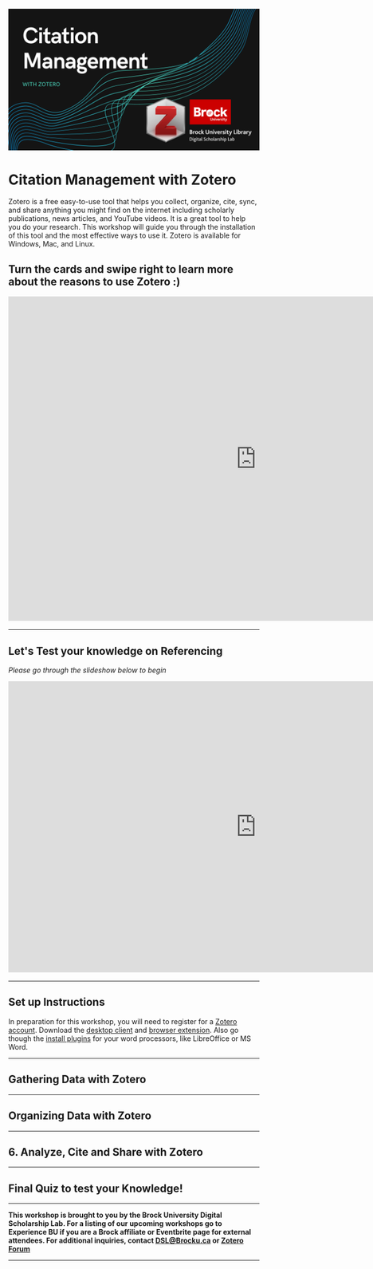![Tool Logo](Citation-Management.png)


# Citation Management with Zotero
Zotero is a free easy-to-use tool that helps you collect, organize, cite, sync, and share anything you might find on the internet including scholarly publications, news articles, and YouTube videos. It is a great tool to help you do your research. This workshop will guide you through the installation of this tool and the most effective ways to use it. Zotero is available for Windows, Mac, and Linux.

## Turn the cards and swipe right to learn more about the reasons to use Zotero :)

<iframe src="https://h5pstudio.ecampusontario.ca/h5p/42087/embed" width="993" height="651" frameborder="0" allowfullscreen="allowfullscreen"></iframe><script src="https://h5pstudio.ecampusontario.ca/modules/contrib/h5p/vendor/h5p/h5p-core/js/h5p-resizer.js" charset="UTF-8"></script>

----

## Let's Test your knowledge on Referencing
*Please go through the slideshow below to begin*

<iframe src="https://h5pstudio.ecampusontario.ca/h5p/42080/embed" width="993" height="584" frameborder="0" allowfullscreen="allowfullscreen"></iframe><script src="https://h5pstudio.ecampusontario.ca/modules/contrib/h5p/vendor/h5p/h5p-core/js/h5p-resizer.js" charset="UTF-8"></script>

----

## Set up Instructions

In preparation for this workshop, you will need to register for a [Zotero account](https://www.zotero.org/user/register). Download the [desktop client](https://www.zotero.org/support/installation) and [browser extension](https://www.zotero.org/download/). Also go though the [install plugins](https://www.zotero.org/support/word_processor_plugin_manual_installation) for your word processors, like LibreOffice or MS Word.

----

## Gathering Data with Zotero

----

## Organizing Data with Zotero

----

## 6.	Analyze, Cite and Share with Zotero

----

## Final Quiz to test your Knowledge!

----

**This workshop is brought to you by the Brock University Digital Scholarship Lab. For a listing of our upcoming workshops go to Experience BU if you are a Brock affiliate or Eventbrite page for external attendees. For additional inquiries, contact DSL@Brocku.ca or [Zotero Forum](https://forums.zotero.org/discussion/81783/contact)**

----
